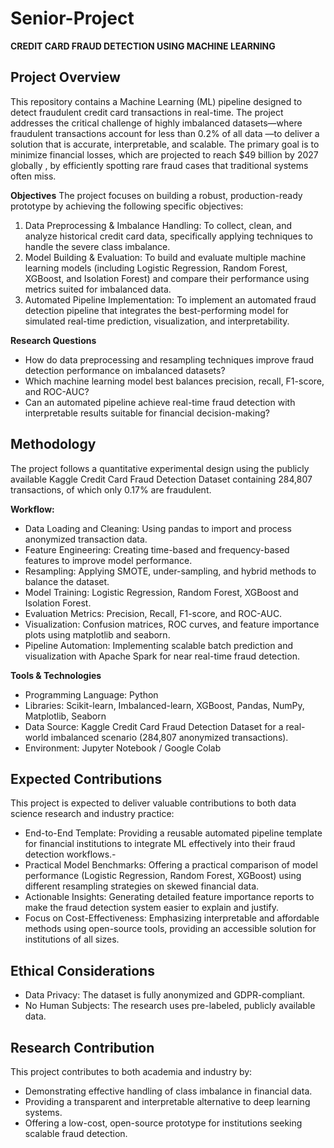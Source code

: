 # Senior-Project
**CREDIT CARD FRAUD DETECTION USING MACHINE LEARNING**

## Project Overview
This repository contains a Machine Learning (ML) pipeline designed to detect fraudulent credit card transactions in real-time. The project addresses the critical challenge of highly imbalanced datasets—where fraudulent transactions account for less than 0.2% of all data —to deliver a solution that is accurate, interpretable, and scalable.
The primary goal is to minimize financial losses, which are projected to reach $49 billion by 2027 globally , by efficiently spotting rare fraud cases that traditional systems often miss.

**Objectives**
The project focuses on building a robust, production-ready prototype by achieving the following specific objectives:
1.	Data Preprocessing & Imbalance Handling: To collect, clean, and analyze historical credit card data, specifically applying techniques to handle the severe class imbalance.
2.	Model Building & Evaluation: To build and evaluate multiple machine learning models (including Logistic Regression, Random Forest, XGBoost, and Isolation Forest) and compare their performance using metrics suited for imbalanced data.
3.	Automated Pipeline Implementation: To implement an automated fraud detection pipeline that integrates the best-performing model for simulated real-time prediction, visualization, and interpretability.

**Research Questions**
- How do data preprocessing and resampling techniques improve fraud detection performance on imbalanced datasets?
- Which machine learning model best balances precision, recall, F1-score, and ROC-AUC?
- Can an automated pipeline achieve real-time fraud detection with interpretable results suitable for financial decision-making?

## Methodology

The project follows a quantitative experimental design using the publicly available Kaggle Credit Card Fraud Detection Dataset containing 284,807 transactions, of which only 0.17% are fraudulent.

**Workflow:**
- Data Loading and Cleaning: Using pandas to import and process anonymized transaction data.
- Feature Engineering: Creating time-based and frequency-based features to improve model performance.
- Resampling: Applying SMOTE, under-sampling, and hybrid methods to balance the dataset.
- Model Training: Logistic Regression, Random Forest, XGBoost and Isolation Forest.
- Evaluation Metrics: Precision, Recall, F1-score, and ROC-AUC.
- Visualization: Confusion matrices, ROC curves, and feature importance plots using matplotlib and seaborn.
- Pipeline Automation: Implementing scalable batch prediction and visualization with Apache Spark for near real-time fraud detection.

**Tools & Technologies**
- Programming Language: Python
- Libraries: Scikit-learn, Imbalanced-learn, XGBoost, Pandas, NumPy, Matplotlib, Seaborn
- Data Source: Kaggle Credit Card Fraud Detection Dataset for a real-world imbalanced scenario (284,807 anonymized transactions).
- Environment:	Jupyter Notebook / Google Colab

## Expected Contributions

This project is expected to deliver valuable contributions to both data science research and industry practice:
- End-to-End Template: Providing a reusable automated pipeline template for financial institutions to integrate ML effectively into their fraud detection workflows.-
- Practical Model Benchmarks: Offering a practical comparison of model performance (Logistic Regression, Random Forest, XGBoost) using different resampling strategies on skewed financial data.
- Actionable Insights: Generating detailed feature importance reports to make the fraud detection system easier to explain and justify.
- Focus on Cost-Effectiveness: Emphasizing interpretable and affordable methods using open-source tools, providing an accessible solution for institutions of all sizes.

## Ethical Considerations

- Data Privacy: The dataset is fully anonymized and GDPR-compliant.
- No Human Subjects: The research uses pre-labeled, publicly available data.

## Research Contribution

This project contributes to both academia and industry by:
- Demonstrating effective handling of class imbalance in financial data.
- Providing a transparent and interpretable alternative to deep learning systems.
- Offering a low-cost, open-source prototype for institutions seeking scalable fraud detection.
